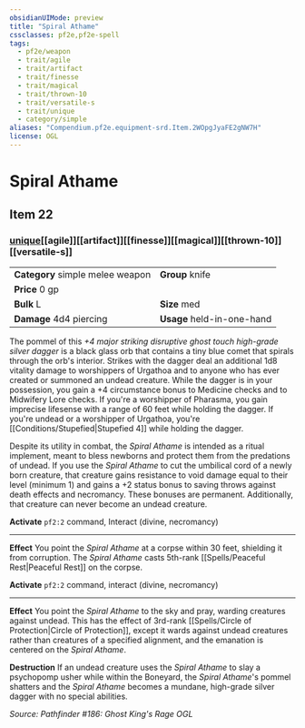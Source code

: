 ```yaml
---
obsidianUIMode: preview
title: "Spiral Athame"
cssclasses: pf2e,pf2e-spell
tags:
  - pf2e/weapon
  - trait/agile
  - trait/artifact
  - trait/finesse
  - trait/magical
  - trait/thrown-10
  - trait/versatile-s
  - trait/unique
  - category/simple
aliases: "Compendium.pf2e.equipment-srd.Item.2WOpgJyaFE2gNW7H"
license: OGL
---
```

# Spiral Athame
## Item 22
### [unique](unique "Unique Rarity Trait")[[agile]][[artifact]][[finesse]][[magical]][[thrown-10]][[versatile-s]]

|  |  |
| -- | -- |
| **Category** simple melee weapon | **Group** knife |
| **Price** 0 gp |  |
| **Bulk** L | **Size** med |
| **Damage** 4d4 piercing  | **Usage** held-in-one-hand |



The pommel of this _+4 major striking disruptive ghost touch high-grade silver dagger_ is a black glass orb that contains a tiny blue comet that spirals through the orb's interior. Strikes with the dagger deal an additional 1d8 vitality damage to worshippers of Urgathoa and to anyone who has ever created or summoned an undead creature. While the dagger is in your possession, you gain a +4 circumstance bonus to Medicine checks and to Midwifery Lore checks. If you're a worshipper of Pharasma, you gain imprecise lifesense with a range of 60 feet while holding the dagger. If you're undead or a worshipper of Urgathoa, you're [[Conditions/Stupefied|Stupefied 4]] while holding the dagger.

Despite its utility in combat, the _Spiral Athame_ is intended as a ritual implement, meant to bless newborns and protect them from the predations of undead. If you use the _Spiral Athame_ to cut the umbilical cord of a newly born creature, that creature gains resistance to void damage equal to their level (minimum 1) and gains a +2 status bonus to saving throws against death effects and necromancy. These bonuses are permanent. Additionally, that creature can never become an undead creature.

**Activate** `pf2:2` command, Interact (divine, necromancy)

* * *

**Effect** You point the _Spiral Athame_ at a corpse within 30 feet, shielding it from corruption. The _Spiral Athame_ casts 5th-rank [[Spells/Peaceful Rest|Peaceful Rest]] on the corpse.

**Activate** `pf2:2` command, interact (divine, necromancy)

* * *

**Effect** You point the _Spiral Athame_ to the sky and pray, warding creatures against undead. This has the effect of 3rd-rank [[Spells/Circle of Protection|Circle of Protection]], except it wards against undead creatures rather than creatures of a specified alignment, and the emanation is centered on the _Spiral Athame_.

**Destruction** If an undead creature uses the _Spiral Athame_ to slay a psychopomp usher while within the Boneyard, the _Spiral Athame_'s pommel shatters and the _Spiral Athame_ becomes a mundane, high-grade silver dagger with no special abilities.

*Source: Pathfinder #186: Ghost King's Rage*
*OGL*